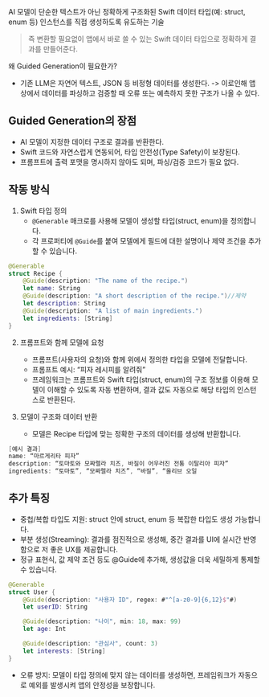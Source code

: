 AI 모델이 단순한 텍스트가 아닌 정확하게 구조화된 Swift 데이터 타입(예: struct, enum 등) 인스턴스를 직접 생성하도록 유도하는 기술
> 즉 변환할 필요없이 앱에서 바로 쓸 수 있는 Swift 데이터 타입으로 정확하게 결과를 만들어준다.

왜 Guided Generation이 필요한가?
- 기존 LLM은 자연어 텍스트, JSON 등 비정형 데이터를 생성한다. 
	-> 이로인해 앱 상에서 데이터를 파싱하고 검증할 때 오류 또는 예측하지 못한 구조가 나올 수 있다.

## Guided Generation의 장점
- AI 모델이 지정한 데이터 구조로 결과를 반환한다.
- Swift 코드와 자연스럽게 연동되어, 타입 안전성(Type Safety)이 보장된다.
- 프롬프트에 출력 포맷을 명시하지 않아도 되며, 파싱/검증 코드가 필요 없다.
  
## 작동 방식
1. Swift 타입 정의
	-  `@Generable` 매크로를 사용해 모델이 생성할 타입(struct, enum)을 정의합니다.
	-  각 프로퍼티에 `@Guide`를 붙여 모델에게 필드에 대한 설명이나 제약 조건을 추가할 수 있습니다.
```swift
@Generable
struct Recipe {
    @Guide(description: "The name of the recipe.")
    let name: String
    @Guide(description: "A short description of the recipe.")//제약
    let description: String
    @Guide(description: "A list of main ingredients.")
    let ingredients: [String]
}
```

2. 프롬프트와 함께 모델에 요청
	- 프롬프트(사용자의 요청)와 함께 위에서 정의한 타입을 모델에 전달합니다.
	- 프롬프트 예시: “피자 레시피를 알려줘”
	- 프레임워크는 프롬프트와 Swift 타입(struct, enum)의 구조 정보를 이용해 모델이 이해할 수 있도록 자동 변환하며, 결과 값도 자동으로 해당 타입의 인스턴스로 반환된다.

3. 모델이 구조화 데이터 반환
	- 모델은 Recipe 타입에 맞는 정확한 구조의 데이터를 생성해 반환합니다.
```swift
[예시 결과]
name: “마르게리타 피자”
description: “토마토와 모짜렐라 치즈, 바질이 어우러진 전통 이탈리아 피자”
ingredients: “토마토”, “모짜렐라 치즈”, “바질”, “올리브 오일
```
## 추가 특징
- 중첩/복합 타입도 지원: struct 안에 struct, enum 등 복잡한 타입도 생성 가능합니다.
- 부분 생성(Streaming): 결과를 점진적으로 생성해, 중간 결과를 UI에 실시간 반영함으로 저 좋은 UX를 제공합니다.
- 정규 표현식, 값 제약 조건 등도 @Guide에 추가해, 생성값을 더욱 세밀하게 통제할 수 있습니다.
```swift
@Generable
struct User {
    @Guide(description: "사용자 ID", regex: #"^[a-z0-9]{6,12}$"#)
    let userID: String

    @Guide(description: "나이", min: 18, max: 99)
    let age: Int

    @Guide(description: "관심사", count: 3)
    let interests: [String]
}
```

- 오류 방지: 모델이 타입 정의에 맞지 않는 데이터를 생성하면, 프레임워크가 자동으로 예외를 발생시켜 앱의 안정성을 보장합니다.
